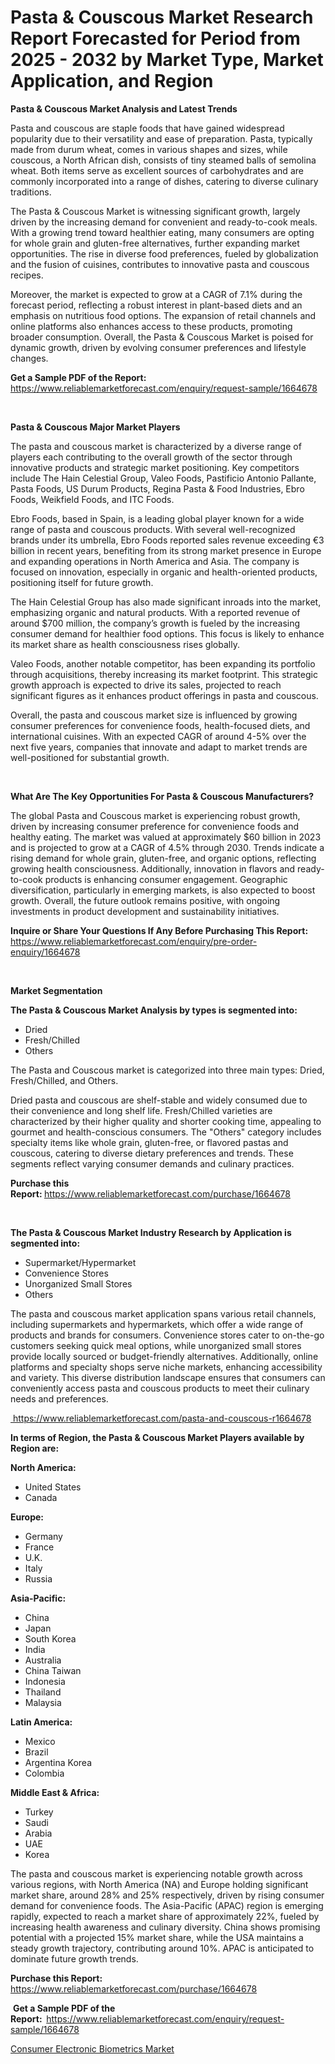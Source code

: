 <p><h1>Pasta & Couscous Market Research Report Forecasted for Period from 2025 -  2032 by Market Type, Market Application, and Region</h1></p><p><strong>Pasta & Couscous Market Analysis and Latest Trends</strong></p>
<p><p>Pasta and couscous are staple foods that have gained widespread popularity due to their versatility and ease of preparation. Pasta, typically made from durum wheat, comes in various shapes and sizes, while couscous, a North African dish, consists of tiny steamed balls of semolina wheat. Both items serve as excellent sources of carbohydrates and are commonly incorporated into a range of dishes, catering to diverse culinary traditions.</p><p>The Pasta & Couscous Market is witnessing significant growth, largely driven by the increasing demand for convenient and ready-to-cook meals. With a growing trend toward healthier eating, many consumers are opting for whole grain and gluten-free alternatives, further expanding market opportunities. The rise in diverse food preferences, fueled by globalization and the fusion of cuisines, contributes to innovative pasta and couscous recipes.</p><p>Moreover, the market is expected to grow at a CAGR of 7.1% during the forecast period, reflecting a robust interest in plant-based diets and an emphasis on nutritious food options. The expansion of retail channels and online platforms also enhances access to these products, promoting broader consumption. Overall, the Pasta & Couscous Market is poised for dynamic growth, driven by evolving consumer preferences and lifestyle changes.</p></p>
<p><strong>Get a Sample PDF of the Report:&nbsp;</strong> <a href="https://www.reliablemarketforecast.com/enquiry/request-sample/1664678?utm_campaign=3530&utm_medium=2&utm_source=Github&utm_content=ia&utm_term=23032025&utm_id=pasta-couscous">https://www.reliablemarketforecast.com/enquiry/request-sample/1664678</a></p>
<p>&nbsp;</p>
<p><strong>Pasta & Couscous Major Market Players</strong></p>
<p><p>The pasta and couscous market is characterized by a diverse range of players each contributing to the overall growth of the sector through innovative products and strategic market positioning. Key competitors include The Hain Celestial Group, Valeo Foods, Pastificio Antonio Pallante, Pasta Foods, US Durum Products, Regina Pasta & Food Industries, Ebro Foods, Weikfield Foods, and ITC Foods.</p><p>Ebro Foods, based in Spain, is a leading global player known for a wide range of pasta and couscous products. With several well-recognized brands under its umbrella, Ebro Foods reported sales revenue exceeding €3 billion in recent years, benefiting from its strong market presence in Europe and expanding operations in North America and Asia. The company is focused on innovation, especially in organic and health-oriented products, positioning itself for future growth.</p><p>The Hain Celestial Group has also made significant inroads into the market, emphasizing organic and natural products. With a reported revenue of around $700 million, the company’s growth is fueled by the increasing consumer demand for healthier food options. This focus is likely to enhance its market share as health consciousness rises globally.</p><p>Valeo Foods, another notable competitor, has been expanding its portfolio through acquisitions, thereby increasing its market footprint. This strategic growth approach is expected to drive its sales, projected to reach significant figures as it enhances product offerings in pasta and couscous.</p><p>Overall, the pasta and couscous market size is influenced by growing consumer preferences for convenience foods, health-focused diets, and international cuisines. With an expected CAGR of around 4-5% over the next five years, companies that innovate and adapt to market trends are well-positioned for substantial growth.</p></p>
<p>&nbsp;</p>
<p><strong>What Are The Key Opportunities For Pasta & Couscous Manufacturers?</strong></p>
<p><p>The global Pasta and Couscous market is experiencing robust growth, driven by increasing consumer preference for convenience foods and healthy eating. The market was valued at approximately $60 billion in 2023 and is projected to grow at a CAGR of 4.5% through 2030. Trends indicate a rising demand for whole grain, gluten-free, and organic options, reflecting growing health consciousness. Additionally, innovation in flavors and ready-to-cook products is enhancing consumer engagement. Geographic diversification, particularly in emerging markets, is also expected to boost growth. Overall, the future outlook remains positive, with ongoing investments in product development and sustainability initiatives.</p></p>
<p><strong>Inquire or Share Your Questions If Any Before Purchasing This Report:</strong> <a href="https://www.reliablemarketforecast.com/enquiry/pre-order-enquiry/1664678?utm_campaign=3530&utm_medium=2&utm_source=Github&utm_content=ia&utm_term=23032025&utm_id=pasta-couscous">https://www.reliablemarketforecast.com/enquiry/pre-order-enquiry/1664678</a></p>
<p>&nbsp;</p>
<p><strong>Market Segmentation</strong></p>
<p><strong>The Pasta & Couscous Market Analysis by types is segmented into:</strong></p>
<p><ul><li>Dried</li><li>Fresh/Chilled</li><li>Others</li></ul></p>
<p><p>The Pasta and Couscous market is categorized into three main types: Dried, Fresh/Chilled, and Others. </p><p>Dried pasta and couscous are shelf-stable and widely consumed due to their convenience and long shelf life. Fresh/Chilled varieties are characterized by their higher quality and shorter cooking time, appealing to gourmet and health-conscious consumers. The "Others" category includes specialty items like whole grain, gluten-free, or flavored pastas and couscous, catering to diverse dietary preferences and trends. These segments reflect varying consumer demands and culinary practices.</p></p>
<p><strong>Purchase this Report:&nbsp;</strong><a href="https://www.reliablemarketforecast.com/purchase/1664678?utm_campaign=3530&utm_medium=2&utm_source=Github&utm_content=ia&utm_term=23032025&utm_id=pasta-couscous">https://www.reliablemarketforecast.com/purchase/1664678</a></p>
<p>&nbsp;</p>
<p><strong>The Pasta & Couscous Market Industry Research by Application is segmented into:</strong></p>
<p><ul><li>Supermarket/Hypermarket</li><li>Convenience Stores</li><li>Unorganized Small Stores</li><li>Others</li></ul></p>
<p><p>The pasta and couscous market application spans various retail channels, including supermarkets and hypermarkets, which offer a wide range of products and brands for consumers. Convenience stores cater to on-the-go customers seeking quick meal options, while unorganized small stores provide locally sourced or budget-friendly alternatives. Additionally, online platforms and specialty shops serve niche markets, enhancing accessibility and variety. This diverse distribution landscape ensures that consumers can conveniently access pasta and couscous products to meet their culinary needs and preferences.</p></p>
<p><a href="https://www.reliablemarketforecast.com/pasta-and-couscous-r1664678?utm_campaign=3530&utm_medium=2&utm_source=Github&utm_content=ia&utm_term=23032025&utm_id=pasta-couscous">&nbsp;https://www.reliablemarketforecast.com/pasta-and-couscous-r1664678</a></p>
<p><strong>In terms of Region, the Pasta & Couscous Market Players available by Region are:</strong></p>
<p>
    <p> <strong> North America: </strong>
        <ul>
            <li>United States</li>
            <li>Canada</li>
        </ul>
        </p> 
    <p> <strong> Europe: </strong>
        <ul>
            <li>Germany</li>
            <li>France</li>
            <li>U.K.</li>
            <li>Italy</li>
            <li>Russia</li>
        </ul>
        </p> 
    <p> <strong> Asia-Pacific: </strong>
        <ul>
            <li>China</li>
            <li>Japan</li>
            <li>South Korea</li>
            <li>India</li>
            <li>Australia</li>
            <li>China Taiwan</li>
            <li>Indonesia</li>
            <li>Thailand</li>
            <li>Malaysia</li>
        </ul>
        </p> 
    <p> <strong> Latin America: </strong>
        <ul>
            <li>Mexico</li>
            <li>Brazil</li>
            <li>Argentina Korea</li>
            <li>Colombia</li>
        </ul>
        </p> 
    <p> <strong> Middle East & Africa: </strong>
        <ul>
            <li>Turkey</li>
            <li>Saudi</li>
            <li>Arabia</li>
            <li>UAE</li>
            <li>Korea</li>
        </ul>
    </p>
    </p>
<p><p>The pasta and couscous market is experiencing notable growth across various regions, with North America (NA) and Europe holding significant market share, around 28% and 25% respectively, driven by rising consumer demand for convenience foods. The Asia-Pacific (APAC) region is emerging rapidly, expected to reach a market share of approximately 22%, fueled by increasing health awareness and culinary diversity. China shows promising potential with a projected 15% market share, while the USA maintains a steady growth trajectory, contributing around 10%. APAC is anticipated to dominate future growth trends.</p></p>
<p><strong>Purchase this Report: </strong><a href="https://www.reliablemarketforecast.com/purchase/1664678?utm_campaign=3530&utm_medium=2&utm_source=Github&utm_content=ia&utm_term=23032025&utm_id=pasta-couscous">https://www.reliablemarketforecast.com/purchase/1664678</a></p>
<p>&nbsp;<strong>Get a Sample PDF of the Report:&nbsp;&nbsp;</strong><a href="https://www.reliablemarketforecast.com/enquiry/request-sample/1664678?utm_campaign=3530&utm_medium=2&utm_source=Github&utm_content=ia&utm_term=23032025&utm_id=pasta-couscous">https://www.reliablemarketforecast.com/enquiry/request-sample/1664678</a></p>
<p><strong></strong></p>
<p><p><a href="https://github.com/mateyappiazo/Market-Research-Report-List-1/blob/main/consumer-electronic-biometrics-market.md?utm_campaign=3530&utm_medium=2&utm_source=Github&utm_content=ia&utm_term=23032025&utm_id=pasta-couscous">Consumer Electronic Biometrics Market</a></p></p>